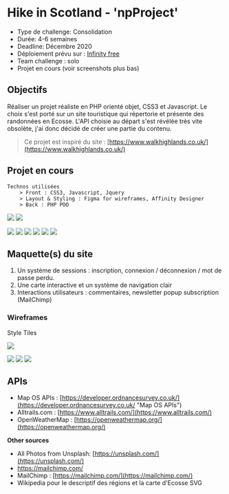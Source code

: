 # Hike in Scotland - 'npProject' #

- Type de challenge: Consolidation
- Durée: 4-6 semaines
- Deadline: Décembre 2020
- Déploiement prévu sur : [Infinity free](https://app.infinityfree.net/)
- Team challenge : solo
- Projet en cours (voir screenshots plus bas)

## Objectifs ##
Réaliser un projet réaliste en PHP orienté objet, CSS3 et Javascript. 
Le choix s'est porté sur un site touristique qui répertorie et présente des randonnées en Ecosse. 
L'API choisie au départ s'est révélée très vite obsolète, j'ai donc décidé de créer une partie du contenu. 


> Ce projet est inspiré du site : [https://www.walkhighlands.co.uk/](https://www.walkhighlands.co.uk/)

## Projet en cours  ##

    Technos utilisées
     	> Front : CSS3, Javascript, Jquery 
     	> Layout & Styling : Figma for wireframes, Affinity Designer
    	> Back : PHP POO
  
![](/Assets/images/readme/indexpage.JPG)
![](/Assets/images/readme/register.JPG)

![](/Assets/images/readme/login.JPG)
![](/Assets/images/readme/Landingfinal.JPG)
![](/Assets/images/readme/Mappage.JPG)
![](/Assets/images/readme/slidemenu.JPG)
![](/Assets/images/readme/trailfinal_grid.JPG)
![](/Assets/images/readme/trailfinal_map.JPG)


## Maquette(s) du site ##

1. Un système de sessions : inscription, connexion / déconnexion / mot de passe perdu.
1. Une carte interactive et un système de navigation clair
1. Interactions utilisateurs : commentaires, newsletter popup subscription (MailChimp)

### Wireframes  ###

Style Tiles 

![](/Assets/images/readme/style_tiles_hikingproject.JPG)

![](/Assets/images/readme/Landingpage.jpg)
![](/Assets/images/readme/allwalkspage.jpg)
![](/Assets/images/readme/Trail_view_map_landpage.jpg)

## APIs ##


- Map OS APIs : [https://developer.ordnancesurvey.co.uk/](https://developer.ordnancesurvey.co.uk/ "Map OS APIs")
- Alltrails.com : [https://www.alltrails.com/](https://www.alltrails.com/)
- OpenWeatherMap : [https://openweathermap.org/](https://openweathermap.org/)

**Other sources**

- All Photos from Unsplash: [https://unsplash.com/](https://unsplash.com/)
- https://mailchimp.com/
- MailChimp : [https://mailchimp.com/](https://mailchimp.com/)
- Wikipedia pour le descriptif des régions et la carte d'Ecosse SVG





